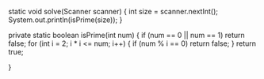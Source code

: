 static void solve(Scanner scanner) {
    int size = scanner.nextInt();
    System.out.println(isPrime(size));
}

private static boolean isPrime(int num) {
    if (num == 0 || num == 1) return false;
    for (int i = 2; i * i <= num; i++) {
        if (num % i == 0) return false;
    }
    return true;

}